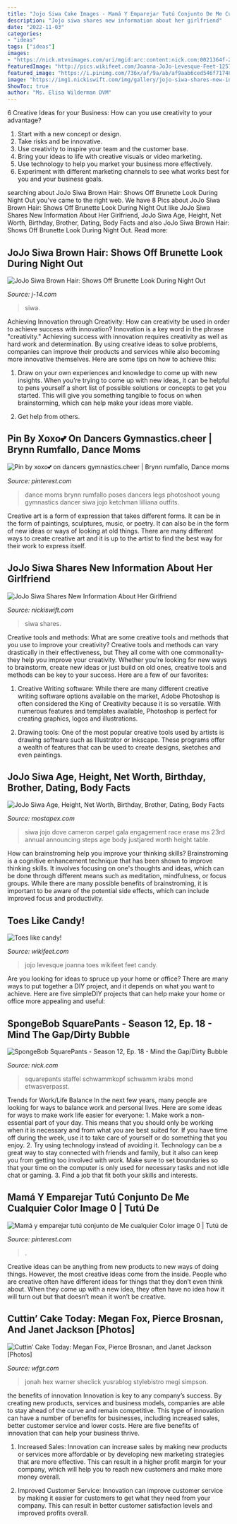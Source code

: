 ```yaml
---
title: "Jojo Siwa Cake Images - Mamá Y Emparejar Tutú Conjunto De Me Cualquier Color Image 0"
description: "Jojo siwa shares new information about her girlfriend"
date: "2022-11-03"
categories:
- "ideas"
tags: ["ideas"]
images:
- "https://nick.mtvnimages.com/uri/mgid:arc:content:nick.com:0021364f-216b-4e86-8f15-2f3d79c9ee24?quality=0.7"
featuredImage: "http://pics.wikifeet.com/Joanna-JoJo-Levesque-Feet-125767.jpg"
featured_image: "https://i.pinimg.com/736x/af/9a/ab/af9aab6ced546f717480b1db20d186a2.jpg"
image: "https://img1.nickiswift.com/img/gallery/jojo-siwa-shares-new-information-about-her-girlfriend/l-intro-1612824933.jpg"
ShowToc: true
author: "Ms. Elisa Wilderman DVM"
---
```



6 Creative Ideas for your Business: How can you use creativity to your advantage?
1. Start with a new concept or design.
2. Take risks and be innovative.
3. Use creativity to inspire your team and the customer base. 
4. Bring your ideas to life with creative visuals or video marketing. 
5. Use technology to help you market your business more effectively. 
6. Experiment with different marketing channels to see what works best for you and your business goals.

	

		
searching about JoJo Siwa Brown Hair: Shows Off Brunette Look During Night Out you've came to the right web. We have 8 Pics about JoJo Siwa Brown Hair: Shows Off Brunette Look During Night Out like JoJo Siwa Shares New Information About Her Girlfriend, JoJo Siwa Age, Height, Net Worth, Birthday, Brother, Dating, Body Facts and also JoJo Siwa Brown Hair: Shows Off Brunette Look During Night Out. Read more:
		
    
## JoJo Siwa Brown Hair: Shows Off Brunette Look During Night Out

<img loading=lazy src="https://www.j-14.com/wp-content/uploads/2020/06/jojo-siwa-shows-off-brown-hair-01.jpg?fit=800%2C1200" onerror="this.onerror=null;this.src='https://tse3.mm.bing.net/th?id=OIP.inHPC6fvwQ3xj-N5MQWA7AHaLH&amp;pid=15.1';" alt="JoJo Siwa Brown Hair: Shows Off Brunette Look During Night Out">

_Source: j-14.com_

>siwa. 

	

Achieving Innovation through Creativity: How can creativity be used in order to achieve success with innovation?
Innovation is a key word in the phrase "creativity." Achieving success with innovation requires creativity as well as hard work and determination. By using creative ideas to solve problems, companies can improve their products and services while also becoming more innovative themselves. Here are some tips on how to achieve this: 
1. Draw on your own experiences and knowledge to come up with new insights. When you’re trying to come up with new ideas, it can be helpful to pens yourself a short list of possible solutions or concepts to get you started. This will give you something tangible to focus on when brainstorming, which can help make your ideas more viable. 

2. Get help from others.

    
## Pin By Xoxo💕 On Dancers Gymnastics.cheer | Brynn Rumfallo, Dance Moms

<img loading=lazy src="https://i.pinimg.com/736x/92/24/95/9224955ca752a038b4061e878e3ac114.jpg" onerror="this.onerror=null;this.src='https://tse3.mm.bing.net/th?id=OIP.riHcidf8otYiOrocq-BJOAHaNK&amp;pid=15.1';" alt="Pin by xoxo💕 on dancers gymnastics.cheer | Brynn rumfallo, Dance moms">

_Source: pinterest.com_

>dance moms brynn rumfallo poses dancers legs photoshoot young gymnastics dancer siwa jojo ketchman lilliana outfits. 

	

Creative art is a form of expression that takes different forms. It can be in the form of paintings, sculptures, music, or poetry. It can also be in the form of new ideas or ways of looking at old things. There are many different ways to create creative art and it is up to the artist to find the best way for their work to express itself.

    
## JoJo Siwa Shares New Information About Her Girlfriend

<img loading=lazy src="https://img1.nickiswift.com/img/gallery/jojo-siwa-shares-new-information-about-her-girlfriend/l-intro-1612824933.jpg" onerror="this.onerror=null;this.src='https://tse1.mm.bing.net/th?id=OIP.530o_0GLgFUUZeJuYggpRAHaEL&amp;pid=15.1';" alt="JoJo Siwa Shares New Information About Her Girlfriend">

_Source: nickiswift.com_

>siwa shares. 

	

Creative tools and methods: What are some creative tools and methods that you use to improve your creativity?
Creative tools and methods can vary drastically in their effectiveness, but They all come with one commonality- they help you improve your creativity. Whether you’re looking for new ways to brainstorm, create new ideas or just build on old ones, creative tools and methods can be key to your success. Here are a few of our favorites: 
1. Creative Writing software: While there are many different creative writing software options available on the market, Adobe Photoshop is often considered the King of Creativity because it is so versatile. With numerous features and templates available, Photoshop is perfect for creating graphics, logos and illustrations.

2. Drawing tools: One of the most popular creative tools used by artists is drawing software such as Illustrator or Inkscape. These programs offer a wealth of features that can be used to create designs, sketches and even paintings.

    
## JoJo Siwa Age, Height, Net Worth, Birthday, Brother, Dating, Body Facts

<img loading=lazy src="https://www.mostapex.com/wp-content/uploads/2019/04/JoJo-Siwa-Wallpapers-715x1024.jpg" onerror="this.onerror=null;this.src='https://tse2.mm.bing.net/th?id=OIP.QSO3v3DN4g22PKRKmV5w4wHaKm&amp;pid=15.1';" alt="JoJo Siwa Age, Height, Net Worth, Birthday, Brother, Dating, Body Facts">

_Source: mostapex.com_

>siwa jojo dove cameron carpet gala engagement race erase ms 23rd annual announcing steps age body justjared worth height table. 

	

How can brainstroming help you improve your thinking skills?
Brainstroming is a cognitive enhancement technique that has been shown to improve thinking skills. It involves focusing on one's thoughts and ideas, which can be done through different means such as meditation, mindfulness, or focus groups. While there are many possible benefits of brainstroming, it is important to be aware of the potential side effects, which can include improved focus and productivity.

    
## Toes Like Candy!

<img loading=lazy src="http://pics.wikifeet.com/Joanna-JoJo-Levesque-Feet-125767.jpg" onerror="this.onerror=null;this.src='https://tse1.mm.bing.net/th?id=OIP.HuT4P2lU8sLWeaO3OAfAOQHaLH&amp;pid=15.1';" alt="Toes like candy!">

_Source: wikifeet.com_

>jojo levesque joanna toes wikifeet feet candy. 

	

Are you looking for ideas to spruce up your home or office? There are many ways to put together a DIY project, and it depends on what you want to achieve. Here are five simpleDIY projects that can help make your home or office more appealing and useful:

    
## SpongeBob SquarePants - Season 12, Ep. 18 - Mind The Gap/Dirty Bubble

<img loading=lazy src="https://nick.mtvnimages.com/uri/mgid:arc:content:nick.com:0021364f-216b-4e86-8f15-2f3d79c9ee24?quality=0.7" onerror="this.onerror=null;this.src='https://tse2.mm.bing.net/th?id=OIP.YTZI6KrA0u-tZ-GuD77X6AHaEK&amp;pid=15.1';" alt="SpongeBob SquarePants - Season 12, Ep. 18 - Mind the Gap/Dirty Bubble">

_Source: nick.com_

>squarepants staffel schwammkopf schwamm krabs mond etwasverpasst. 

	

Trends for Work/Life Balance
In the next few years, many people are looking for ways to balance work and personal lives. Here are some ideas for ways to make work life easier for everyone: 1. Make work a non-essential part of your day. This means that you should only be working when it is necessary and from what you are best suited for. If you have time off during the week, use it to take care of yourself or do something that you enjoy. 2. Try using technology instead of avoiding it. Technology can be a great way to stay connected with friends and family, but it also can keep you from getting too involved with work. Make sure to set boundaries so that your time on the computer is only used for necessary tasks and not idle chat or gaming. 3. Find a job that fit both your skills and interests.

    
## Mamá Y Emparejar Tutú Conjunto De Me Cualquier Color Image 0 | Tutú De

<img loading=lazy src="https://i.pinimg.com/736x/af/9a/ab/af9aab6ced546f717480b1db20d186a2.jpg" onerror="this.onerror=null;this.src='https://tse1.mm.bing.net/th?id=OIP.nu-Mdg5CGtvsIEAfhheptAHaLI&amp;pid=15.1';" alt="Mamá y emparejar tutú conjunto de Me cualquier Color image 0 | Tutú de">

_Source: pinterest.com_

>. 

	

Creative ideas can be anything from new products to new ways of doing things. However, the most creative ideas come from the inside. People who are creative often have different ideas for things that they don’t even think about. When they come up with a new idea, they often have no idea how it will turn out but that doesn’t mean it won’t be creative.

    
## Cuttin’ Cake Today: Megan Fox, Pierce Brosnan, And Janet Jackson [Photos]

<img loading=lazy src="https://townsquare.media/site/46/files/2011/05/Megan-Fox-2.jpg?w=1200&amp;h=0&amp;zc=1&amp;s=0&amp;a=t&amp;q=89" onerror="this.onerror=null;this.src='https://tse2.mm.bing.net/th?id=OIP.ss4TrPDI39FSmR7SuvQE-AHaLD&amp;pid=15.1';" alt="Cuttin’ Cake Today: Megan Fox, Pierce Brosnan, and Janet Jackson [Photos]">

_Source: wfgr.com_

>jonah hex warner sheclick yusrablog stylebistro megi simpson. 

	

the benefits of innovation
Innovation is key to any company’s success. By creating new products, services and business models, companies are able to stay ahead of the curve and remain competitive. This type of innovation can have a number of benefits for businesses, including increased sales, better customer service and lower costs. Here are five benefits of innovation that can help your business thrive.
1. Increased Sales: Innovation can increase sales by making new products or services more affordable or by developing new marketing strategies that are more effective. This can result in a higher profit margin for your company, which will help you to reach new customers and make more money overall.

2. Improved Customer Service: Innovation can improve customer service by making it easier for customers to get what they need from your company. This can result in better customer satisfaction levels and improved profits overall.


